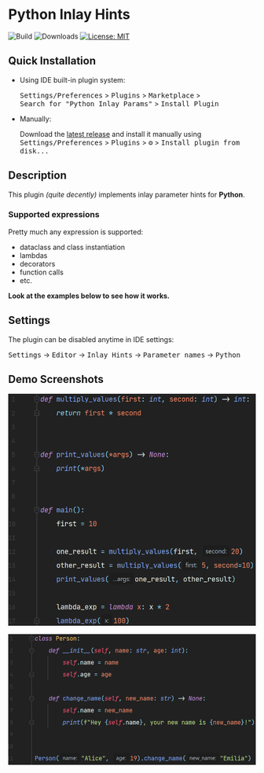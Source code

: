 # Python Inlay Hints

![Build](https://github.com/WhiteMemory99/intellij-python-inlay-params/workflows/Build/badge.svg)
![Downloads](https://img.shields.io/jetbrains/plugin/d/19538-python-inlay-params)
[![License: MIT](https://img.shields.io/badge/License-MIT-yellow.svg)](https://opensource.org/licenses/MIT)

## Quick Installation

- Using IDE built-in plugin system:

  <kbd>Settings/Preferences</kbd> > <kbd>Plugins</kbd> > <kbd>Marketplace</kbd> >   
  <kbd>Search for "Python Inlay Params"</kbd> > <kbd>Install Plugin</kbd>

- Manually:

  Download the [latest release](https://github.com/WhiteMemory99/intellij-python-inlay-params/releases/latest) and
  install it manually using
  <kbd>Settings/Preferences</kbd> > <kbd>Plugins</kbd> > <kbd>⚙️</kbd> > <kbd>Install plugin from disk...</kbd>

## Description

<!-- Plugin description -->
This plugin _(quite decently)_ implements inlay parameter hints for **Python**.

### Supported expressions

Pretty much any expression is supported:

* dataclass and class instantiation
* lambdas
* decorators
* function calls
* etc.

<!-- Plugin description end -->

**Look at the examples below to see how it works.**

## Settings

The plugin can be disabled anytime in IDE settings:

<kbd>Settings</kbd> -> <kbd>Editor</kbd> -> <kbd>Inlay Hints</kbd> -> <kbd>Parameter names</kbd> -> <kbd>Python</kbd>

## Demo Screenshots

![](.github/readme/func_example.png)

![](.github/readme/class_example.png) 
